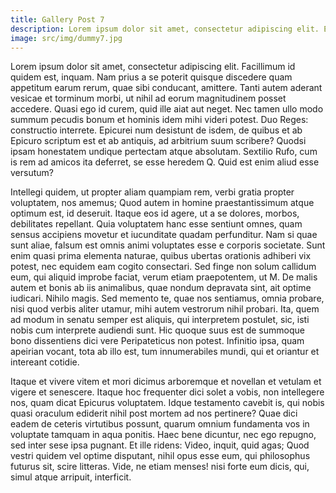 ```yaml
---
title: Gallery Post 7
description: Lorem ipsum dolor sit amet, consectetur adipiscing elit. Expressa vero in iis aetatibus, quae iam confirmatae sunt. Polycratem Samium felicem appellabant. Comprehensum, quod cognitum non habet? Duo Reges constructio interrete. Suo enim quisque studio maxime ducitur. Quid autem habent admirationis, cum prope accesseris? 
image: src/img/dummy7.jpg
---
```

Lorem ipsum dolor sit amet, consectetur adipiscing elit. Facillimum id quidem est, inquam. Nam prius a se poterit quisque discedere quam appetitum earum rerum, quae sibi conducant, amittere. Tanti autem aderant vesicae et torminum morbi, ut nihil ad eorum magnitudinem posset accedere. Quasi ego id curem, quid ille aiat aut neget. Nec tamen ullo modo summum pecudis bonum et hominis idem mihi videri potest. Duo Reges: constructio interrete. Epicurei num desistunt de isdem, de quibus et ab Epicuro scriptum est et ab antiquis, ad arbitrium suum scribere? Quodsi ipsam honestatem undique pertectam atque absolutam. Sextilio Rufo, cum is rem ad amicos ita deferret, se esse heredem Q. Quid est enim aliud esse versutum? 

Intellegi quidem, ut propter aliam quampiam rem, verbi gratia propter voluptatem, nos amemus; Quod autem in homine praestantissimum atque optimum est, id deseruit. Itaque eos id agere, ut a se dolores, morbos, debilitates repellant. Quia voluptatem hanc esse sentiunt omnes, quam sensus accipiens movetur et iucunditate quadam perfunditur. Nam si quae sunt aliae, falsum est omnis animi voluptates esse e corporis societate. Sunt enim quasi prima elementa naturae, quibus ubertas orationis adhiberi vix potest, nec equidem eam cogito consectari. Sed finge non solum callidum eum, qui aliquid improbe faciat, verum etiam praepotentem, ut M. De malis autem et bonis ab iis animalibus, quae nondum depravata sint, ait optime iudicari. Nihilo magis. Sed memento te, quae nos sentiamus, omnia probare, nisi quod verbis aliter utamur, mihi autem vestrorum nihil probari. Ita, quem ad modum in senatu semper est aliquis, qui interpretem postulet, sic, isti nobis cum interprete audiendi sunt. Hic quoque suus est de summoque bono dissentiens dici vere Peripateticus non potest. Infinitio ipsa, quam apeirian vocant, tota ab illo est, tum innumerabiles mundi, qui et oriantur et intereant cotidie. 

Itaque et vivere vitem et mori dicimus arboremque et novellan et vetulam et vigere et senescere. Itaque hoc frequenter dici solet a vobis, non intellegere nos, quam dicat Epicurus voluptatem. Idque testamento cavebit is, qui nobis quasi oraculum ediderit nihil post mortem ad nos pertinere? Quae dici eadem de ceteris virtutibus possunt, quarum omnium fundamenta vos in voluptate tamquam in aqua ponitis. Haec bene dicuntur, nec ego repugno, sed inter sese ipsa pugnant. Et ille ridens: Video, inquit, quid agas; Quod vestri quidem vel optime disputant, nihil opus esse eum, qui philosophus futurus sit, scire litteras. Vide, ne etiam menses! nisi forte eum dicis, qui, simul atque arripuit, interficit. 
